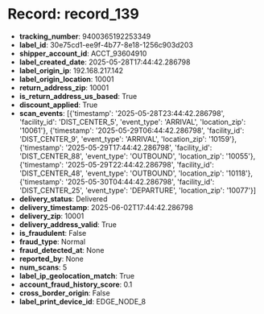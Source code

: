 # Record: record_139

- **tracking_number**: 9400365192253349
- **label_id**: 30e75cd1-ee9f-4b77-8e18-1256c903d203
- **shipper_account_id**: ACCT_93604910
- **label_created_date**: 2025-05-28T17:44:42.286798
- **label_origin_ip**: 192.168.217.142
- **label_origin_location**: 10001
- **return_address_zip**: 10001
- **is_return_address_us_based**: True
- **discount_applied**: True
- **scan_events**: [{'timestamp': '2025-05-28T23:44:42.286798', 'facility_id': 'DIST_CENTER_5', 'event_type': 'ARRIVAL', 'location_zip': '10061'}, {'timestamp': '2025-05-29T06:44:42.286798', 'facility_id': 'DIST_CENTER_9', 'event_type': 'ARRIVAL', 'location_zip': '10159'}, {'timestamp': '2025-05-29T17:44:42.286798', 'facility_id': 'DIST_CENTER_88', 'event_type': 'OUTBOUND', 'location_zip': '10055'}, {'timestamp': '2025-05-29T22:44:42.286798', 'facility_id': 'DIST_CENTER_48', 'event_type': 'OUTBOUND', 'location_zip': '10118'}, {'timestamp': '2025-05-30T04:44:42.286798', 'facility_id': 'DIST_CENTER_25', 'event_type': 'DEPARTURE', 'location_zip': '10077'}]
- **delivery_status**: Delivered
- **delivery_timestamp**: 2025-06-02T17:44:42.286798
- **delivery_zip**: 10001
- **delivery_address_valid**: True
- **is_fraudulent**: False
- **fraud_type**: Normal
- **fraud_detected_at**: None
- **reported_by**: None
- **num_scans**: 5
- **label_ip_geolocation_match**: True
- **account_fraud_history_score**: 0.1
- **cross_border_origin**: False
- **label_print_device_id**: EDGE_NODE_8